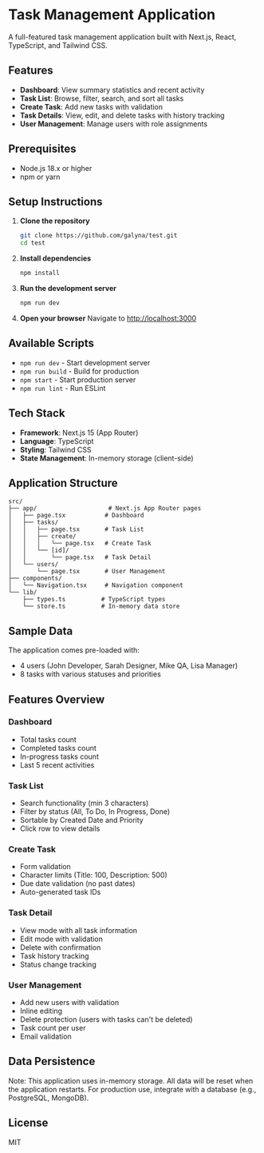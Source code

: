 # Task Management Application

A full-featured task management application built with Next.js, React, TypeScript, and Tailwind CSS.

## Features

- **Dashboard**: View summary statistics and recent activity
- **Task List**: Browse, filter, search, and sort all tasks
- **Create Task**: Add new tasks with validation
- **Task Details**: View, edit, and delete tasks with history tracking
- **User Management**: Manage users with role assignments

## Prerequisites

- Node.js 18.x or higher
- npm or yarn

## Setup Instructions

1. **Clone the repository**
   ```bash
   git clone https://github.com/galyna/test.git
   cd test
   ```

2. **Install dependencies**
   ```bash
   npm install
   ```

3. **Run the development server**
   ```bash
   npm run dev
   ```

4. **Open your browser**
   Navigate to [http://localhost:3000](http://localhost:3000)

## Available Scripts

- `npm run dev` - Start development server
- `npm run build` - Build for production
- `npm start` - Start production server
- `npm run lint` - Run ESLint

## Tech Stack

- **Framework**: Next.js 15 (App Router)
- **Language**: TypeScript
- **Styling**: Tailwind CSS
- **State Management**: In-memory storage (client-side)

## Application Structure

```
src/
├── app/                    # Next.js App Router pages
│   ├── page.tsx           # Dashboard
│   ├── tasks/
│   │   ├── page.tsx       # Task List
│   │   ├── create/
│   │   │   └── page.tsx   # Create Task
│   │   └── [id]/
│   │       └── page.tsx   # Task Detail
│   └── users/
│       └── page.tsx       # User Management
├── components/
│   └── Navigation.tsx     # Navigation component
└── lib/
    ├── types.ts          # TypeScript types
    └── store.ts          # In-memory data store
```

## Sample Data

The application comes pre-loaded with:
- 4 users (John Developer, Sarah Designer, Mike QA, Lisa Manager)
- 8 tasks with various statuses and priorities

## Features Overview

### Dashboard
- Total tasks count
- Completed tasks count
- In-progress tasks count
- Last 5 recent activities

### Task List
- Search functionality (min 3 characters)
- Filter by status (All, To Do, In Progress, Done)
- Sortable by Created Date and Priority
- Click row to view details

### Create Task
- Form validation
- Character limits (Title: 100, Description: 500)
- Due date validation (no past dates)
- Auto-generated task IDs

### Task Detail
- View mode with all task information
- Edit mode with validation
- Delete with confirmation
- Task history tracking
- Status change tracking

### User Management
- Add new users with validation
- Inline editing
- Delete protection (users with tasks can't be deleted)
- Task count per user
- Email validation

## Data Persistence

Note: This application uses in-memory storage. All data will be reset when the application restarts. For production use, integrate with a database (e.g., PostgreSQL, MongoDB).

## License

MIT